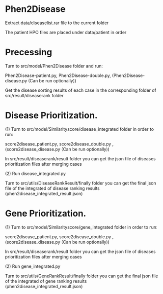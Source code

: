 # Phen2Disease

Extract data/diseaselist.rar file to the current folder

The patient HPO files are placed under data/patient in order

# Precessing

Turn to src/model/Phen2Disease folder and run:

Phen2Disease-patient.py, Phen2Disease-double.py, (Phen2Disease-disease.py (Can be run optionally))

Get the disease sorting results of each case in the corresponding folder of src/result/diseaserank folder

# Disease Prioritization.
(1) Turn to src/model/Similarityscore/disease_integrated folder in order to run:

score2disease_patient.py, score2disease_double.py , (score2disease_disease.py (Can be run optionally))

In src/result/diseaserank/result folder you can get the json file of diseases prioritization files after merging cases

(2) Run disease_integrated.py

Turn to src/utils/DiseaseRankResult/finally folder you can get the final json file of the integrated of disease ranking results (phen2disease_integrated_result.json)

# Gene Prioritization.

(1) Turn to src/model/Similarityscore/gene_integrated folder in order to run:

score2disease_patient.py, score2disease_double.py , (score2disease_disease.py (Can be run optionally))

In src/result/diseaserank/result folder you can get the json file of diseases prioritization files after merging cases

(2) Run gene_integrated.py

Turn to src/utils/GeneRankResult/finally folder you can get the final json file of the integrated of gene ranking results (phen2disease_integrated_result.json)
